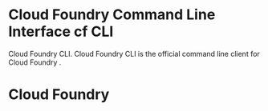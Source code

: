 # Cloud Foundry Command Line Interface cf CLI
Cloud Foundry CLI. Cloud Foundry CLI is the official command line client for Cloud Foundry .

# Cloud Foundry

